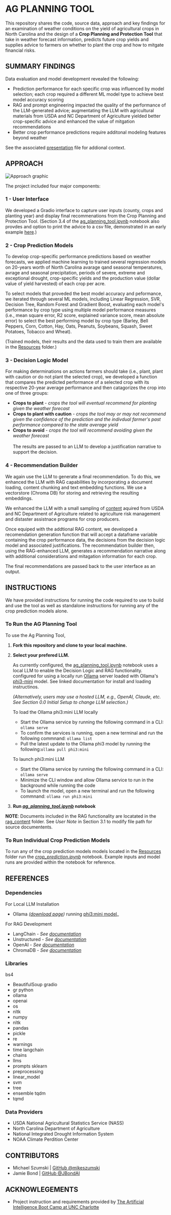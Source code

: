 # AG PLANNING TOOL
This repository shares the code, source data, approach and key findings for an examination of weather conditions on the yield of agricultural crops in North Carolina and the design of a **Crop Planning and Protection Tool** that take in weather forecast information, predicts future crop yields and supplies advice to farmers on whether to plant the crop and how to mitgate financial risks.

## SUMMARY FINDINGS
Data evaluation and model development revealed the following:
* Prediction performance for each specific crop was influenced by model selection; each crop required a different ML model type to achieve best model accuracy scoring
* RAG and prompt engineering impacted the quality of the performance of the LLM-generated advice;  augmentating the LLM with agricultural materials from USDA and NC Department of Agriculture yielded better crop-specific advice and enhanced the value of mitgation recommendations
* Better crop performance predictions require additonal modeling features beyond weather 

See the associated [presentation]('/UNC_AI_Bootcamp_Project_presented.pdf') file for addional context.

## APPROACH

![Approach graphic](/Images/approach_image.png)

The project included four major components:

### 1 - User Interface
We developed a Gradio interface to capture user inputs (county, crops and planting year) and display final recommenations from the Crop Planning and Protection Tool. (Section 3.4 of the [ag_planning_tool.ipynb](ag_planning_tool.ipynb) notebook also provdes and option to print the advice to a csv file, demonstrated in an early example [here](crop_advice.csv).)

### 2 - Crop Prediction Models
To develop crop-specific performance predictions based on weather forecasts, we applied machine learning to trained several regression models on 20-years worth of North Carolina  avarage qand seasonal temperatures, avrage and seasonal precipitation, periods of severe, extreme and exceptional drought, crop-specific yields and the production value (dollar value of yield harvested) of each crop per acre. 

To select models that proveded the best model accuracy and peformance, we iterated through several ML models, including Linear Regression, SVR, Decision Tree, Random Forest and Gradient Boost, evaluating each model's performance by crop type using multiple model performance measures (i.e., mean square error, R2 score, explained variance score, mean absolute error) to select the best performing model by crop type (Barley, Bell Peppers, Corn, Cotton, Hay, Oats, Peanuts, Soybeans, Squash, Sweet Potatoes, Tobacco and Wheat). 

(Trained models, their results and the data used to train them are available in the [Resources](./Resources/) folder.)

### 3 - Decision Logic Model
For making determinations on actions farmers should take (i.e., plant, plant with caution or do not plant the selected crop), we developed a function that compares the predicted performance of a selected crop with its respective 20-year average performance and then catagorizes the crop into one of three groups: 
* **Crops to plant** - _crops the tool will eventual recommend for planting given the weather forecast_
* **Crops to plant with caution** - _crops the tool may or may not recommend given the confidence of the prediction and the indivdual farmer's past performance compared to the state average yield_
* **Crops to avoid** - _crops the tool will recommend avoiding given the weather forecast_ \
\
The results are passed to an LLM to develop a justification narrative to support the decision.

### 4 - Recommendation Builder
We again use the LLM to generate a final recommendation. To do this, we enhanced the LLM with RAG capabilities by incorporating a document loading, content chunking and text embedding functions. We use a vectorstore (Chroma DB) for storing and retrieving the resulting embeddings.

We enhanced the LLM with a small sampling of [content](/rag_content/) aquired from USDA and NC Department of Agriculture related to agriculture risk management and distaster assistnace programs for crop producers. 

Once equiped with the addtional RAG content, we developed a recomendation generation function that will accept a dataframe variable containing the crop performance data, the decisions from the decision logic model and associated justifications. The recommendation builder then, using the RAG-enhanced LLM, generates a recommendation narrative along with additional considerations and mitagation information for each crop.

The final recommendations are passed back to the user interface as an output.  


## INSTRUCTIONS
We have provided instructions for running the code required to use to build and use the tool as well as standalone instructions for running any of the crop prediction models alone. 

### To Run the AG Planning Tool
To use the Ag Planning Tool, 

1) **Fork this repository and clone to your local machine.** 

2) **Select your prefered LLM.**

    As currently configured, the [ag_planning_tool.ipynb](ag_planning_tool.ipynb) notebook  uses a local LLM to enable the Decision Logic and RAG functionality.  configured for using a locally run [Ollama](https://ollama.com/download) server loaded with Ollama's [phi3-mini](https://ollama.com/library/phi3) model. See linked documentation for install and loading instructinos. 
    
    _(Alternatively, users may use a hosted LLM, e.g., OpenAI, Claude, etc. See _Section 0.0 Initial Setup_ to change LLM selection.)_

    To load the Ollama phi3:mini LLM locally
    * Start the Ollama service by running the following command in a CLI: `ollama serve` 
    * To confirm the services is running, open a new terminal and run the following commnand: `ollama list`
    * Pull the latest update to the Ollama phi3 model by running the following:`ollama pull phi3:mini`
   
    To launch phi3:mini LLM
    * Start the Ollama service by running the following command in a CLI: `ollama serve`
    * Minimize the CLI window and allow Ollama service to run in the background while running the code
    * To launch the model, open a new terminal and run the following commnand: `ollama run phi3:mini`


3) **Run _[ag_planning_tool.ipynb](ag_planning_tool.ipynb)_ notebook**

**NOTE**: Documents included in the RAG functionality are locatated in the [rag_content](/rag_content/) folder. See _User Note_ in Section 3.1 to modify file path for source documentents.


### To Run Individual Crop Prediction Models
To run any of the crop prediction models models located in the [Resources](./Resources/) folder run the _[crop_prediction.ipynb](crop_prediction.ipynb)_ notebook.  Example inputs and model runs are provided within the notebook for reference.


## REFERENCES
### Dependencies
For Local LLM Installation
* Ollama _([download page](https://ollama.com/download/windows))_ running [phi3:mini model](https://ollama.com/library/phi3)_

For RAG Development
* LangChain - _See [documentation](https://python.langchain.com/v0.2/docs/introduction)_
* Unstructured - _See [documentation](https://docs.unstructured.io/welcome')_
* OpenAI - _See [documentation](https://platform.openai.com/docs/guides/embeddings)_
* ChromaDB - _See [documentation](https://docs.trychroma.com/getting-started)_

### Libraries
bs4
 * BeautifulSoup
gradio
* gr
python
* ollama
* openai
* os
* nltk
* numpy
* nltk
* pandas
* pickle 
* re
* warnings
* time
langchain
* chains
* llms
* prompts
sklearn
* preprocessing
* linear_model
* svm
* tree
* ensemble
tqdm
* tqmd

### Data Providers
* USDA National Agricultural Statistics Service (NASS)
* North Carolina Department of Agriculture
* National Integrated Drought Information System
* NOAA Climate Perdition Center

## CONTRIBUTORS
* Michael Szumski | [GitHub @mikeszumski](https://github.com/mikeszumski/)
* Jamie Bond | [GitHub @JBondAI](https://github.com/jbondAI/) 

## ACKNOWLEGEMENTS
* Project instruction and requirements provided by [The Artificial Intelligence Boot Camp at UNC Charlotte](https://bootcamp.charlotte.edu/artificial-intelligence/)

